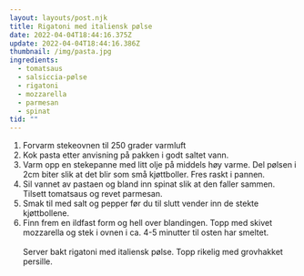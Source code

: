 ```yaml
---
layout: layouts/post.njk
title: Rigatoni med italiensk pølse
date: 2022-04-04T18:44:16.375Z
update: 2022-04-04T18:44:16.386Z
thumbnail: /img/pasta.jpg
ingredients:
  - tomatsaus
  - salsiccia-pølse
  - rigatoni
  - mozzarella
  - parmesan
  - spinat
tid: ""
---
```



1. Forvarm stekeovnen til 250 grader varmluft
2. Kok pasta etter anvisning på pakken i godt saltet vann. 
3. Varm opp en stekepanne med litt olje på middels høy varme. Del pølsen i 2cm biter slik at det blir som små kjøttboller. Fres raskt i pannen.
4. Sil vannet av pastaen og bland inn spinat slik at den faller sammen. Tilsett tomatsaus og revet parmesan. 
5. Smak til med salt og pepper før du til slutt vender inn de stekte kjøttbollene. 
6. Finn frem en ildfast form og hell over blandingen. Topp med skivet mozzarella og stek i ovnen i ca. 4-5 minutter til osten har smeltet. \
   \
   Server bakt rigatoni med italiensk pølse. Topp rikelig med grovhakket persille.